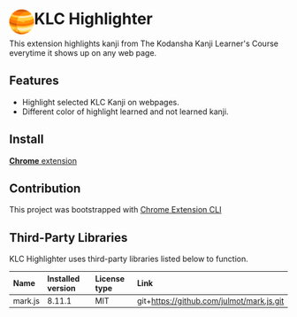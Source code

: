 # <img src="public/icons/icon_48.png" width="45" align="left"> KLC Highlighter

This extension highlights kanji from The Kodansha Kanji Learner's Course everytime it shows up on any web page.</br>

## Features

- Highlight selected KLC Kanji on webpages.
- Different color of highlight learned and not learned kanji.

## Install

[**Chrome** extension]() <!-- TODO: Add chrome extension link inside parenthesis -->

## Contribution

This project was bootstrapped with [Chrome Extension CLI](https://github.com/dutiyesh/chrome-extension-cli)

## Third-Party Libraries

KLC Highlighter uses third-party libraries listed below to function.

<!-- The following table is generated using the command `npm run license-report:markdown`. -->

| Name    | Installed version | License type | Link                                      |
| :------ | :---------------- | :----------- | :---------------------------------------- |
| mark.js | 8.11.1            | MIT          | git+https://github.com/julmot/mark.js.git |

